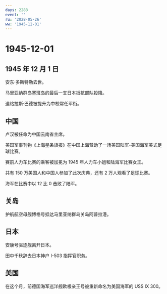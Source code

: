 ```yaml
---
days: 2283
event: ''
ru: '2028-05-26'
ww: '1945-12-01'
---
```


# 1945-12-01

## 1945 年 12 月 1 日

安东·多斯特勒去世。

马里亚纳群岛塞班岛的最后一支日本抵抗部队投降。

道格拉斯·巴德被提升为中校常任军衔。

## 中国

卢汉被任命为中国云南省主席。

美国军事刊物《上海星条旗报》在中国上海赞助了一场美国陆军-美国海军美式足球比赛。

赛前人力车比赛的乘客被加冕为 1945 年人力车小姐和陆海军比赛女王。

共有 150 万美国人和中国人参加了此次庆典，还有 2 万人观看了足球比赛。

海军在比赛中以 12 比 0 击败了陆军。

## 关岛

护航航空母舰博格号抵达马里亚纳群岛关岛阿普拉港。

## 日本

安康号驱逐舰离开日本。

田中千秋辞去日本神户 I-503 指挥官职务。

## 美国

在这个月，前德国海军巡洋舰欧根亲王号被重新命名为美国海军的 USS IX
300。